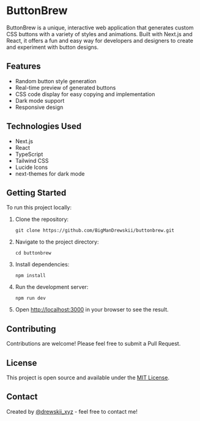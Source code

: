 # ButtonBrew

ButtonBrew is a unique, interactive web application that generates custom CSS buttons with a variety of styles and animations. Built with Next.js and React, it offers a fun and easy way for developers and designers to create and experiment with button designs.

## Features

- Random button style generation
- Real-time preview of generated buttons
- CSS code display for easy copying and implementation
- Dark mode support
- Responsive design

## Technologies Used

- Next.js
- React
- TypeScript
- Tailwind CSS
- Lucide Icons
- next-themes for dark mode

## Getting Started

To run this project locally:

1. Clone the repository:
   ```
   git clone https://github.com/BigManDrewskii/buttonbrew.git
   ```

2. Navigate to the project directory:
   ```
   cd buttonbrew
   ```

3. Install dependencies:
   ```
   npm install
   ```

4. Run the development server:
   ```
   npm run dev
   ```

5. Open [http://localhost:3000](http://localhost:3000) in your browser to see the result.

## Contributing

Contributions are welcome! Please feel free to submit a Pull Request.

## License

This project is open source and available under the [MIT License](LICENSE).

## Contact

Created by [@drewskii_xyz](https://x.com/drewskii_xyz) - feel free to contact me!
